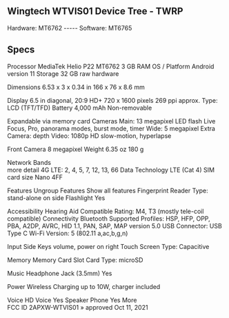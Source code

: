 ## Wingtech WTVIS01 Device Tree - TWRP
Hardware: MT6762     -----     Software: MT6765

## Specs
Processor	MediaTek Helio P22   MT6762   3 GB RAM
OS / Platform	Android version 11
Storage	32 GB raw hardware

Dimensions	6.53 x 3 x 0.34 in   166 x 76 x 8.6 mm

Display	6.5 in   diagonal, 20:9
HD+   720 x 1600 pixels
269 ppi   approx.
Type: LCD (TFT/TFD)
Battery	4,000 mAh Non-removable

Expandable via memory card
Cameras	
Main: 13 megapixel
LED flash
Live Focus, Pro, panorama modes, burst mode, timer
Wide: 5 megapixel
Extra Camera: depth
Video: 1080p HD
slow-motion, hyperlapse

Front Camera	8 megapixel
Weight	6.35 oz   180 g

Network Bands	
more detail
4G LTE: 2, 4, 5, 7, 12, 13, 66
Data Technology	LTE (Cat 4)
SIM card size	Nano   4FF

Features 	Ungroup Features   Show all features
Fingerprint Reader	Type: stand-alone
on side
Flashlight	Yes

Accessibility
Hearing Aid Compatible	Rating: M4, T3 (mostly tele-coil compatible)
Connectivity
Bluetooth	Supported Profiles: HSP, HFP, OPP, PBA, A2DP, AVRC, HID 1.1, PAN, SAP, MAP
version 5.0
USB	Connector: USB Type C
Wi-Fi	Version: 5 (802.11 a,ac,b,g,n)

Input
Side Keys	volume, power on right
Touch Screen	Type: Capacitive

Memory
Memory Card Slot	Card Type: microSD

Music
Headphone Jack (3.5mm)	Yes

Power
Wireless Charging	up to 10W, charger included

Voice
HD Voice	Yes
Speaker Phone	Yes
More  
FCC ID	2APXW-WTVIS01 »   approved Oct 11, 2021
